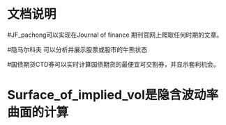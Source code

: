 # 文档说明
#JF_pachong可以实现在Journal of finance 期刊官网上爬取任何时期的文章。

#隐马尔科夫 可以分析并展示股票或股市的牛熊状态

#国债期货CTD券可以实时计算国债期货的最便宜可交割券，并显示套利机会。

# Surface_of_implied_vol是隐含波动率曲面的计算
